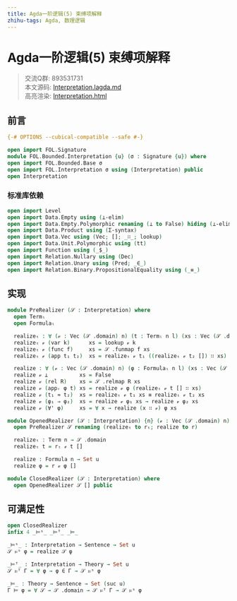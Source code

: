 ```yaml
---
title: Agda一阶逻辑(5) 束缚项解释
zhihu-tags: Agda, 数理逻辑
---
```


# Agda一阶逻辑(5) 束缚项解释

> 交流Q群: 893531731  
> 本文源码: [Interpretation.lagda.md](https://github.com/choukh/agda-flypitch/blob/main/src/FOL/Bounded/Interpretation.lagda.md)  
> 高亮渲染: [Interpretation.html](https://choukh.github.io/agda-flypitch/FOL.Bounded.Interpretation.html)  

## 前言

```agda
{-# OPTIONS --cubical-compatible --safe #-}

open import FOL.Signature
module FOL.Bounded.Interpretation {u} (σ : Signature {u}) where
open import FOL.Bounded.Base σ
open import FOL.Interpretation σ using (Interpretation) public
open Interpretation
```

### 标准库依赖

```agda
open import Level
open import Data.Empty using (⊥-elim)
open import Data.Empty.Polymorphic renaming (⊥ to False) hiding (⊥-elim)
open import Data.Product using (Σ-syntax)
open import Data.Vec using (Vec; []; _∷_; lookup)
open import Data.Unit.Polymorphic using (tt)
open import Function using (_$_)
open import Relation.Nullary using (Dec)
open import Relation.Unary using (Pred; _∈_)
open import Relation.Binary.PropositionalEquality using (_≡_)
```

## 实现

```agda
module PreRealizer (𝒮 : Interpretation) where
  open Termₗ
  open Formulaₗ

  realizeₜ : ∀ (𝓋 : Vec (𝒮 .domain) n) (t : Termₗ n l) (xs : Vec (𝒮 .domain) l) → 𝒮 .domain
  realizeₜ 𝓋 (var k)      xs = lookup 𝓋 k
  realizeₜ 𝓋 (func f)     xs = 𝒮 .funmap f xs
  realizeₜ 𝓋 (app t₁ t₂)  xs = realizeₜ 𝓋 t₁ ((realizeₜ 𝓋 t₂ []) ∷ xs)

  realize : ∀ (𝓋 : Vec (𝒮 .domain) n) (φ : Formulaₗ n l) (xs : Vec (𝒮 .domain) l) → Set u
  realize 𝓋 ⊥          xs = False
  realize 𝓋 (rel R)    xs = 𝒮 .relmap R xs
  realize 𝓋 (appᵣ φ t) xs = realize 𝓋 φ (realizeₜ 𝓋 t [] ∷ xs)
  realize 𝓋 (t₁ ≈ t₂)  xs = realizeₜ 𝓋 t₁ xs ≡ realizeₜ 𝓋 t₂ xs
  realize 𝓋 (φ₁ ⇒ φ₂)  xs = realize 𝓋 φ₁ xs → realize 𝓋 φ₂ xs
  realize 𝓋 (∀' φ)     xs = ∀ x → realize (x ∷ 𝓋) φ xs
```

```agda
module OpenedRealizer (𝒮 : Interpretation) {n} (𝓋 : Vec (𝒮 .domain) n) where
  open PreRealizer 𝒮 renaming (realizeₜ to rₜ; realize to r)

  realizeₜ : Term n → 𝒮 .domain
  realizeₜ t = rₜ 𝓋 t []

  realize : Formula n → Set u
  realize φ = r 𝓋 φ []
```

```agda
module ClosedRealizer (𝒮 : Interpretation) where
  open OpenedRealizer 𝒮 [] public
```

## 可满足性

```agda
open ClosedRealizer
infix 4 _⊨ˢ_ _⊨ᵀ_ _⊨_

_⊨ˢ_ : Interpretation → Sentence → Set u
𝒮 ⊨ˢ φ = realize 𝒮 φ

_⊨ᵀ_ : Interpretation → Theory → Set u
𝒮 ⊨ᵀ Γ = ∀ φ → φ ∈ Γ → 𝒮 ⊨ˢ φ

_⊨_ : Theory → Sentence → Set (suc u)
Γ ⊨ φ = ∀ 𝒮 → 𝒮 .domain → 𝒮 ⊨ᵀ Γ → 𝒮 ⊨ˢ φ
```
